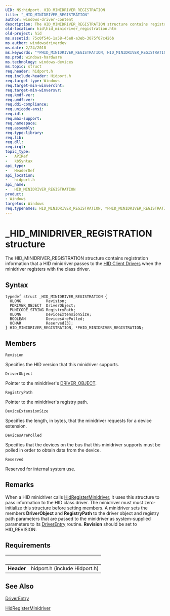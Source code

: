 ```yaml
---
UID: NS:hidport._HID_MINIDRIVER_REGISTRATION
title: "_HID_MINIDRIVER_REGISTRATION"
author: windows-driver-content
description: The HID_MINIDRIVER_REGISTRATION structure contains registration information that a HID minidriver passes to the HID Client Drivers when the minidriver registers with the class driver.
old-location: hid\hid_minidriver_registration.htm
old-project: hid
ms.assetid: 75c0f546-1a58-45e8-a3eb-3075f07c426b
ms.author: windowsdriverdev
ms.date: 2/24/2018
ms.keywords: "*PHID_MINIDRIVER_REGISTRATION, HID_MINIDRIVER_REGISTRATION, HID_MINIDRIVER_REGISTRATION structure [Human Input Devices], PHID_MINIDRIVER_REGISTRATION, PHID_MINIDRIVER_REGISTRATION structure pointer [Human Input Devices], _HID_MINIDRIVER_REGISTRATION, hid.hid_minidriver_registration, hidport/HID_MINIDRIVER_REGISTRATION, hidport/PHID_MINIDRIVER_REGISTRATION, hidstrct_d0f637a8-58c0-4d83-9a2f-2e14761b6183.xml"
ms.prod: windows-hardware
ms.technology: windows-devices
ms.topic: struct
req.header: hidport.h
req.include-header: Hidport.h
req.target-type: Windows
req.target-min-winverclnt: 
req.target-min-winversvr: 
req.kmdf-ver: 
req.umdf-ver: 
req.ddi-compliance: 
req.unicode-ansi: 
req.idl: 
req.max-support: 
req.namespace: 
req.assembly: 
req.type-library: 
req.lib: 
req.dll: 
req.irql: 
topic_type:
-	APIRef
-	kbSyntax
api_type:
-	HeaderDef
api_location:
-	hidport.h
api_name:
-	HID_MINIDRIVER_REGISTRATION
product:
- Windows
targetos: Windows
req.typenames: HID_MINIDRIVER_REGISTRATION, *PHID_MINIDRIVER_REGISTRATION
---
```


# _HID_MINIDRIVER_REGISTRATION structure
The HID_MINIDRIVER_REGISTRATION structure contains registration information that a HID minidriver passes to the <a href="https://msdn.microsoft.com/E7C57273-B661-4B82-816E-E1466DAF67EA">HID Client Drivers</a> when the minidriver registers with the class driver.

## Syntax
```
typedef struct _HID_MINIDRIVER_REGISTRATION {
  ULONG           Revision;
  PDRIVER_OBJECT  DriverObject;
  PUNICODE_STRING RegistryPath;
  ULONG           DeviceExtensionSize;
  BOOLEAN         DevicesArePolled;
  UCHAR           Reserved[3];
} HID_MINIDRIVER_REGISTRATION, *PHID_MINIDRIVER_REGISTRATION;
```

## Members


`Revision`

Specifies the HID version that this minidriver supports.

`DriverObject`

Pointer to the minidriver's <a href="https://msdn.microsoft.com/library/windows/hardware/ff544174">DRIVER_OBJECT</a>.

`RegistryPath`

Pointer to the minidriver's registry path.

`DeviceExtensionSize`

Specifies the length, in bytes, that the minidriver requests for a device extension.

`DevicesArePolled`

Specifies that the devices on the bus that this minidriver supports must be polled in order to obtain data from the device.

`Reserved`

Reserved for internal system use.

## Remarks
When a HID minidriver calls <a href="https://msdn.microsoft.com/library/windows/hardware/ff539835">HidRegisterMinidriver</a>, it uses this structure to pass information to the HID class driver. The minidriver must must zero-initialize this structure before setting members. A minidriver sets the members <b>DriverObject</b> and <b>RegistryPath</b> to the driver object and registry path parameters that are passed to the minidriver as system-supplied parameters to its <a href="https://msdn.microsoft.com/library/windows/hardware/ff552644">DriverEntry</a> routine. <b>Revision</b> should be set to HID_REVISION.

## Requirements
| &nbsp; | &nbsp; |
| ---- |:---- |
| **Header** | hidport.h (include Hidport.h) |

## See Also

<a href="https://msdn.microsoft.com/library/windows/hardware/ff552644">DriverEntry</a>



<a href="https://msdn.microsoft.com/library/windows/hardware/ff539835">HidRegisterMinidriver</a>